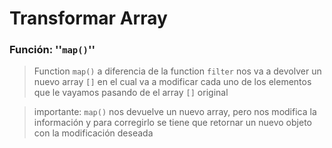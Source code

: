 # Transformar Array

### Función: ''``` map() ```''

> Function ```map()``` a diferencia de la function ```filter``` nos va a devolver un nuevo array ```[]``` en el cual va a modificar cada uno de los elementos que le vayamos pasando de el array ```[]``` original

>importante: ```map()``` nos devuelve un nuevo array, pero nos modifica la información y para corregirlo se tiene que retornar un nuevo objeto con la modificación deseada



